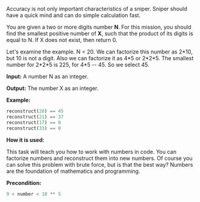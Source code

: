 Accuracy is not only important characteristics of a sniper.
Sniper should have a quick mind and can do simple calculation fast.

You are given a two or more digits number **N**.
For this mission, you should find the smallest positive number of **X**,
such that the product of its digits is equal to N.
If X does not exist, then return 0.

Let's examine the example. N = 20. We can factorize this number as 2\*10, but 10 is not a digit.
Also we can factorize it as 4\*5 or 2\*2\*5. The smallest number for 2\*2\*5 is 225, for 4\*5 -- 45. So we select 45.

**Input:** A number N as an integer. 

**Output:** The number X as an integer.

**Example:**

```python
reconstruct(20) == 45
reconstruct(21) == 37
reconstruct(17) == 0
reconstruct(33) == 0
```

**How it is used:**

This task will teach you how to work with numbers in code.
You can factorize numbers and reconstruct them into new numbers.
Of course you can solve this problem with brute force,
but is that the best way?
Numbers are the foundation of mathematics and programming.

**Precondition:**
```python
9 < number < 10 ** 5
```
